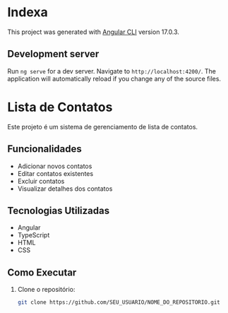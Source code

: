 # Indexa

This project was generated with [Angular CLI](https://github.com/angular/angular-cli) version 17.0.3.

## Development server

Run `ng serve` for a dev server. Navigate to `http://localhost:4200/`. The application will automatically reload if you change any of the source files.

# Lista de Contatos

Este projeto é um sistema de gerenciamento de lista de contatos.

## Funcionalidades

- Adicionar novos contatos
- Editar contatos existentes
- Excluir contatos
- Visualizar detalhes dos contatos

## Tecnologias Utilizadas

- Angular
- TypeScript
- HTML
- CSS

## Como Executar

1. Clone o repositório:
   ```sh
   git clone https://github.com/SEU_USUARIO/NOME_DO_REPOSITORIO.git
